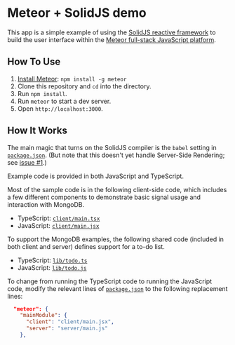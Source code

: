 # Meteor + SolidJS demo

This app is a simple example of using the
[SolidJS reactive framework](https://www.solidjs.com/)
to build the user interface within the
[Meteor full-stack JavaScript platform](https://www.meteor.com/).

## How To Use

1. [Install Meteor](https://docs.meteor.com/install.html):
   `npm install -g meteor`
2. Clone this repository and `cd` into the directory.
3. Run `npm install`.
4. Run `meteor` to start a dev server.
5. Open `http://localhost:3000`.

## How It Works

The main magic that turns on the SolidJS compiler is the `babel` setting in
[`package.json`](https://github.com/edemaine/meteor-solidjs-demo/blob/main/package.json).
(But note that this doesn't yet handle Server-Side Rendering; see
[issue #1](https://github.com/edemaine/meteor-solidjs-demo/issues/1).)

Example code is provided in both JavaScript and TypeScript.

Most of the sample code is in the following client-side code,
which includes a few different components to demonstrate basic signal usage
and interaction with MongoDB.

* TypeScript: [`client/main.tsx`](https://github.com/edemaine/meteor-solidjs-demo/blob/main/client/main.tsx)
* JavaScript: [`client/main.jsx`](https://github.com/edemaine/meteor-solidjs-demo/blob/main/client/main.jsx)

To support the MongoDB examples, the following shared code
(included in both client and server) defines support for a to-do list.

* TypeScript: [`lib/todo.ts`](https://github.com/edemaine/meteor-solidjs-demo/blob/main/lib/todo.ts)
* JavaScript: [`lib/todo.js`](https://github.com/edemaine/meteor-solidjs-demo/blob/main/lib/todo.js)

To change from running the TypeScript code to running the JavaScript code,
modify the relevant lines of
[`package.json`](https://github.com/edemaine/meteor-solidjs-demo/blob/main/package.json)
to the following replacement lines:

```json
  "meteor": {
    "mainModule": {
      "client": "client/main.jsx",
      "server": "server/main.js"
    },
```
